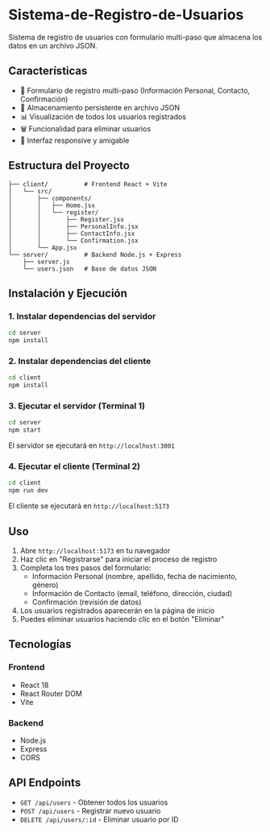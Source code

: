 # Sistema-de-Registro-de-Usuarios

Sistema de registro de usuarios con formulario multi-paso que almacena los datos en un archivo JSON.

## Características

- 📝 Formulario de registro multi-paso (Información Personal, Contacto, Confirmación)
- 💾 Almacenamiento persistente en archivo JSON
- 📊 Visualización de todos los usuarios registrados
- 🗑️ Funcionalidad para eliminar usuarios
- 🎨 Interfaz responsive y amigable

## Estructura del Proyecto

```
├── client/          # Frontend React + Vite
│   └── src/
│       ├── components/
│       │   ├── Home.jsx
│       │   └── register/
│       │       ├── Register.jsx
│       │       ├── PersonalInfo.jsx
│       │       ├── ContactInfo.jsx
│       │       └── Confirmation.jsx
│       └── App.jsx
└── server/          # Backend Node.js + Express
    ├── server.js
    └── users.json   # Base de datos JSON
```

## Instalación y Ejecución

### 1. Instalar dependencias del servidor

```bash
cd server
npm install
```

### 2. Instalar dependencias del cliente

```bash
cd client
npm install
```

### 3. Ejecutar el servidor (Terminal 1)

```bash
cd server
npm start
```

El servidor se ejecutará en `http://localhost:3001`

### 4. Ejecutar el cliente (Terminal 2)

```bash
cd client
npm run dev
```

El cliente se ejecutará en `http://localhost:5173`

## Uso

1. Abre `http://localhost:5173` en tu navegador
2. Haz clic en "Registrarse" para iniciar el proceso de registro
3. Completa los tres pasos del formulario:
   - Información Personal (nombre, apellido, fecha de nacimiento, género)
   - Información de Contacto (email, teléfono, dirección, ciudad)
   - Confirmación (revisión de datos)
4. Los usuarios registrados aparecerán en la página de inicio
5. Puedes eliminar usuarios haciendo clic en el botón "Eliminar"

## Tecnologías

### Frontend
- React 18
- React Router DOM
- Vite

### Backend
- Node.js
- Express
- CORS

## API Endpoints

- `GET /api/users` - Obtener todos los usuarios
- `POST /api/users` - Registrar nuevo usuario
- `DELETE /api/users/:id` - Eliminar usuario por ID
